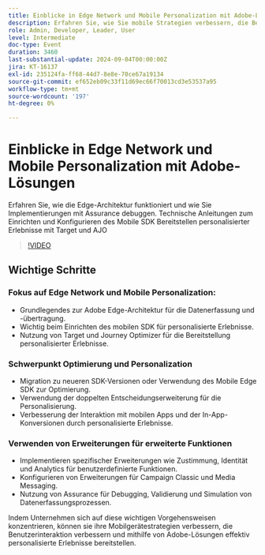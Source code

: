 ```yaml
---
title: Einblicke in Edge Network und Mobile Personalization mit Adobe-Lösungen
description: Erfahren Sie, wie Sie mobile Strategien verbessern, die Benutzerinteraktion verbessern und personalisierte Erlebnisse mithilfe von Adobe-Lösungen effektiv bereitstellen können.
role: Admin, Developer, Leader, User
level: Intermediate
doc-type: Event
duration: 3460
last-substantial-update: 2024-09-04T00:00:00Z
jira: KT-16137
exl-id: 235124fa-ff68-44d7-8e8e-70ce67a19134
source-git-commit: ef652eb09c33f11d69ec66f70013cd3e53537a95
workflow-type: tm+mt
source-wordcount: '197'
ht-degree: 0%

---
```


# Einblicke in Edge Network und Mobile Personalization mit Adobe-Lösungen

Erfahren Sie, wie die Edge-Architektur funktioniert und wie Sie Implementierungen mit Assurance debuggen.
Technische Anleitungen zum Einrichten und Konfigurieren des Mobile SDK
Bereitstellen personalisierter Erlebnisse mit Target und AJO

>[!VIDEO](https://video.tv.adobe.com/v/3433328/?learn=on)

## Wichtige Schritte

### Fokus auf Edge Network und Mobile Personalization:

* Grundlegendes zur Adobe Edge-Architektur für die Datenerfassung und -übertragung.
* Wichtig beim Einrichten des mobilen SDK für personalisierte Erlebnisse.
* Nutzung von Target und Journey Optimizer für die Bereitstellung personalisierter Erlebnisse.

### Schwerpunkt Optimierung und Personalization

* Migration zu neueren SDK-Versionen oder Verwendung des Mobile Edge SDK zur Optimierung.
* Verwendung der doppelten Entscheidungserweiterung für die Personalisierung.
* Verbesserung der Interaktion mit mobilen Apps und der In-App-Konversionen durch personalisierte Erlebnisse.

### Verwenden von Erweiterungen für erweiterte Funktionen

* Implementieren spezifischer Erweiterungen wie Zustimmung, Identität und Analytics für benutzerdefinierte Funktionen.
* Konfigurieren von Erweiterungen für Campaign Classic und Media Messaging.
* Nutzung von Assurance für Debugging, Validierung und Simulation von Datenerfassungsprozessen.

Indem Unternehmen sich auf diese wichtigen Vorgehensweisen konzentrieren, können sie ihre Mobilgerätestrategien verbessern, die Benutzerinteraktion verbessern und mithilfe von Adobe-Lösungen effektiv personalisierte Erlebnisse bereitstellen.
